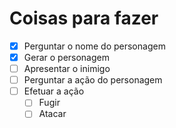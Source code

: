 # Coisas para fazer

- [X] Perguntar o nome do personagem
- [X] Gerar o personagem
- [ ] Apresentar o inimigo
- [ ] Perguntar a ação do personagem
- [ ] Efetuar a ação
    - [ ] Fugir
    - [ ] Atacar
